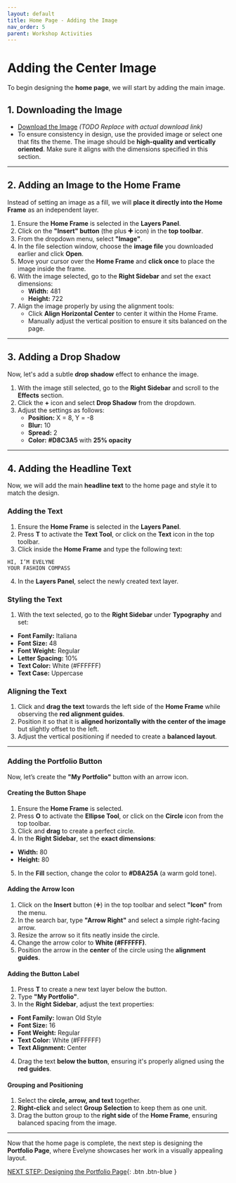 ```yaml
---
layout: default
title: Home Page - Adding the Image
nav_order: 5
parent: Workshop Activities
---
```


# Adding the Center Image  

To begin designing the **home page**, we will start by adding the main image.  

## 1. Downloading the Image  

- [Download the Image](#) *(TODO Replace with actual download link)*  
- To ensure consistency in design, use the provided image or select one that fits the theme. The image should be **high-quality and vertically oriented**. Make sure it aligns with the dimensions specified in this section.  

--- 

## 2. Adding an Image to the Home Frame  

Instead of setting an image as a fill, we will **place it directly into the Home Frame** as an independent layer.  

1. Ensure the **Home Frame** is selected in the **Layers Panel**.  
2. Click on the **"Insert" button** (the plus **➕** icon) in the **top toolbar**.  
3. From the dropdown menu, select **"Image"**.  
4. In the file selection window, choose the **image file** you downloaded earlier and click **Open**.  
5. Move your cursor over the **Home Frame** and **click once** to place the image inside the frame.  
6. With the image selected, go to the **Right Sidebar** and set the exact dimensions:  
   - **Width:** 481  
   - **Height:** 722  
7. Align the image properly by using the alignment tools:  
   - Click **Align Horizontal Center** to center it within the Home Frame.  
   - Manually adjust the vertical position to ensure it sits balanced on the page.  

--- 

## 3. Adding a Drop Shadow  

Now, let's add a subtle **drop shadow** effect to enhance the image.  

1. With the image still selected, go to the **Right Sidebar** and scroll to the **Effects** section.  
2. Click the **+** icon and select **Drop Shadow** from the dropdown.  
3. Adjust the settings as follows:  
   - **Position:** X = 8, Y = -8  
   - **Blur:** 10  
   - **Spread:** 2  
   - **Color:** **#D8C3A5** with **25% opacity**

--- 

## 4. Adding the Headline Text  

Now, we will add the main **headline text** to the home page and style it to match the design.  

### Adding the Text  

1. Ensure the **Home Frame** is selected in the **Layers Panel**.  
2. Press **T** to activate the **Text Tool**, or click on the **Text** icon in the top toolbar.  
3. Click inside the **Home Frame** and type the following text:  

```
HI, I’M EVELYNE
YOUR FASHION COMPASS
```

4. In the **Layers Panel**, select the newly created text layer.  

### Styling the Text  

1. With the text selected, go to the **Right Sidebar** under **Typography** and set:  
- **Font Family:** Italiana  
- **Font Size:** 48  
- **Font Weight:** Regular  
- **Letter Spacing:** 10%  
- **Text Color:** White (#FFFFFF)  
- **Text Case:** Uppercase  

### Aligning the Text  

1. Click and **drag the text** towards the left side of the **Home Frame** while observing the **red alignment guides**.  
2. Position it so that it is **aligned horizontally with the center of the image** but slightly offset to the left.  
3. Adjust the vertical positioning if needed to create a **balanced layout**.  

---

### Adding the Portfolio Button  

Now, let’s create the **"My Portfolio"** button with an arrow icon.  

#### Creating the Button Shape  

1. Ensure the **Home Frame** is selected.  
2. Press **O** to activate the **Ellipse Tool**, or click on the **Circle** icon from the top toolbar.  
3. Click and **drag** to create a perfect circle.  
4. In the **Right Sidebar**, set the **exact dimensions**:  
- **Width:** 80  
- **Height:** 80  
5. In the **Fill** section, change the color to **#D8A25A** (a warm gold tone).  

#### Adding the Arrow Icon  

1. Click on the **Insert** button (➕) in the top toolbar and select **"Icon"** from the menu.  
2. In the search bar, type **"Arrow Right"** and select a simple right-facing arrow.  
3. Resize the arrow so it fits neatly inside the circle.  
4. Change the arrow color to **White (#FFFFFF)**.  
5. Position the arrow in the **center** of the circle using the **alignment guides**.  

#### Adding the Button Label  

1. Press **T** to create a new text layer below the button.  
2. Type **"My Portfolio"**.  
3. In the **Right Sidebar**, adjust the text properties:  
- **Font Family:** Iowan Old Style  
- **Font Size:** 16  
- **Font Weight:** Regular  
- **Text Color:** White (#FFFFFF)  
- **Text Alignment:** Center  
4. Drag the text **below the button**, ensuring it's properly aligned using the **red guides**.  

#### Grouping and Positioning  

1. Select the **circle, arrow, and text** together.  
2. **Right-click** and select **Group Selection** to keep them as one unit.  
3. Drag the button group to the **right side** of the **Home Frame**, ensuring balanced spacing from the image.  

---
Now that the home page is complete, the next step is designing the **Portfolio Page**, where Evelyne showcases her work in a visually appealing layout.  

[NEXT STEP: Designing the Portfolio Page](portfolio-page.html){: .btn .btn-blue }  